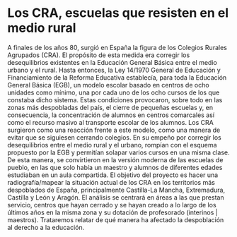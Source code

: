 # Los CRA, escuelas que resisten en el medio rural

A finales de los años 80, surgió en España la figura de los Colegios Rurales Agrupados (CRA). El
propósito de esta medida era corregir los desequilibrios existentes en la Educación General Básica
entre el medio urbano y el rural.
Hasta entonces, la Ley 14/1970 General de Educación y Financiamiento de la Reforma Educativa
establecía, para toda la Educación General Básica (EGB), un modelo escolar basado en centros de ocho
unidades como mínimo, una por cada uno de los ocho cursos de los que constaba dicho sistema. Estas
condiciones provocaron, sobre todo en las zonas más despobladas del país, el cierre de pequeñas
escuelas y, en consecuencia, la concentración de alumnos en centros comarcales así como el recurso
masivo al transporte escolar de los alumnos.
Los CRA surgieron como una reacción frente a este modelo, como una manera de evitar que se siguiesen
cerrando colegios. En su empeño por corregir los desequilibrios entre el medio rural y el urbano,
rompían con el esquema propuesto por la EGB y permitían solapar varios cursos en una misma clase. De
esta manera, se convirtieron en la versión moderna de las escuelas de pueblo, en las que solo había
un maestro y alumnos de diferentes edades estudiaban en un aula compartida. 
El objetivo del proyecto es hacer una radiografía/mapear la situación actual de los CRA en los
territorios más despoblados de España, principalmente Castilla-La Mancha, Extremadura, Castilla y
León y Aragón. El análisis se centrará en áreas a las que prestan servicio, centros que hayan
cerrado y se hayan creado a lo largo de los últimos años en la misma zona y su dotación de
profesorado (interinos | maestros). Trataremos relatar de qué manera ha afectado la despoblación al
derecho a la educación.
